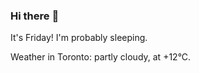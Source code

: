 ### Hi there :wave:

It's Friday! I'm probably sleeping.

Weather in Toronto: partly cloudy, at +12°C.
